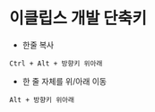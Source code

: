 # 이클립스 개발 단축키
- 한줄 복사
``` Text
Ctrl + Alt + 방향키 위아래
```

- 한 줄 자체를 위/아래 이동
``` Text
Alt + 방향키 위아래
```
